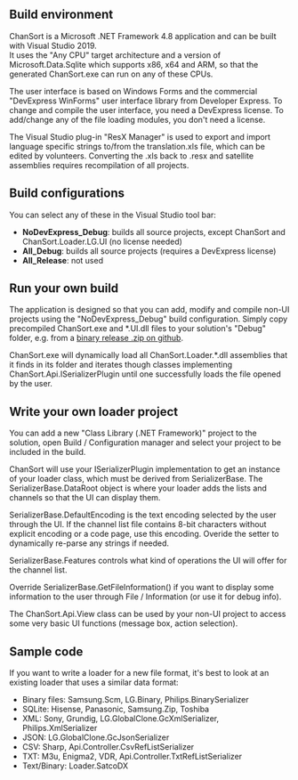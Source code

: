 Build environment
---
ChanSort is a Microsoft .NET Framework 4.8 application and can be built with Visual Studio 2019.  
It uses the "Any CPU" target architecture and a version of Microsoft.Data.Sqlite which supports x86, x64 and ARM, so that the
generated ChanSort.exe can run on any of these CPUs.

The user interface is based on Windows Forms and the commercial "DevExpress WinForms" user interface library from Developer Express.
To change and compile the user interface, you need a DevExpress license. To add/change any of the file loading modules, you don't need a license. 

The Visual Studio plug-in "ResX Manager" is used to export and import language specific strings to/from the translation.xls file,
which can be edited by volunteers. Converting the .xls back to .resx and satellite assemblies requires recompilation of all projects.

Build configurations 
---
You can select any of these in the Visual Studio tool bar:
- **NoDevExpress_Debug**: builds all source projects, except ChanSort and ChanSort.Loader.LG.UI (no license needed) 
- **All_Debug**: builds all source projects (requires a DevExpress license) 
- **All_Release**: not used

Run your own build
---
The application is designed so that you can add, modify and compile non-UI projects using the "NoDevExpress_Debug" build configuration.
Simply copy precompiled ChanSort.exe and \*.UI.dll files to your solution's "Debug" folder, e.g. from a [binary release .zip on github](https://github.com/PredatH0r/ChanSort/releases).

ChanSort.exe will dynamically load all ChanSort.Loader.*.dll assemblies that it finds in its folder and iterates though classes implementing
ChanSort.Api.ISerializerPlugin until one successfully loads the file opened by the user.

Write your own loader project
---
You can add a new "Class Library (.NET Framework)" project to the solution, open Build / Configuration manager and select your project to be included in the build.

ChanSort will use your ISerializerPlugin implementation to get an instance of your loader class, which must be derived from SerializerBase.
The SerializerBase.DataRoot object is where your loader adds the lists and channels so that the UI can display them.

SerializerBase.DefaultEncoding is the text encoding selected by the user through the UI. If the channel list file contains 8-bit characters
without explicit encoding or a code page, use this encoding. Overide the setter to dynamically re-parse any strings if needed.

SerializerBase.Features controls what kind of operations the UI will offer for the channel list.

Override SerializerBase.GetFileInformation() if you want to display some information to the user through File / Information (or use it for debug info).

The ChanSort.Api.View class can be used by your non-UI project to access some very basic UI functions (message box, action selection).


Sample code
---
If you want to write a loader for a new file format, it's best to look at an existing loader that uses a similar data format: 
- Binary files: Samsung.Scm, LG.Binary, Philips.BinarySerializer
- SQLite: Hisense, Panasonic, Samsung.Zip, Toshiba
- XML: Sony, Grundig, LG.GlobalClone.GcXmlSerializer, Philips.XmlSerializer
- JSON: LG.GlobalClone.GcJsonSerializer
- CSV: Sharp, Api.Controller.CsvRefListSerializer
- TXT: M3u, Enigma2, VDR, Api.Controller.TxtRefListSerializer
- Text/Binary: Loader.SatcoDX